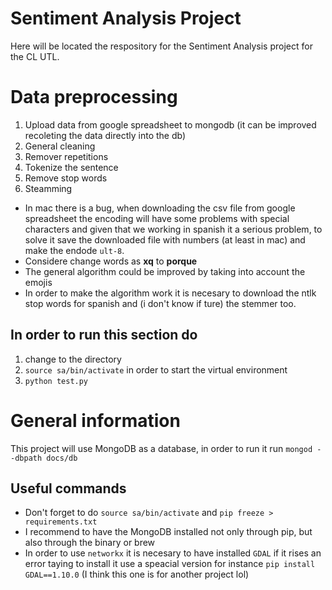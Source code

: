 # Sentiment Analysis Project

Here will be located the respository for the Sentiment Analysis project for the CL UTL.

# Data preprocessing

1. Upload data from google spreadsheet to mongodb (it can be improved recoleting the data directly into the db)
2. General cleaning
3. Remover repetitions
2. Tokenize the sentence
3. Remove stop words
5. Steamming

* In mac there is a bug, when downloading the csv file from google spreadsheet the encoding will have some problems with special characters and given that we working in spanish it a serious problem, to solve it save the downloaded file with numbers (at least in mac) and make the endode `ult-8`.
* Considere change words as __xq__ to __porque__
* The general algorithm could be improved by taking into account the emojis
* In order to make the algorithm work it is necesary to download the ntlk stop words for spanish and (i don't know if ture) the stemmer too.

## In order to run this section do
1. change to the directory
2. `source sa/bin/activate` in order to start the virtual environment
3. `python test.py`

# General information

This project will use MongoDB as a database, in order to run it run `mongod --dbpath docs/db`

## Useful commands

* Don't forget to do `source sa/bin/activate` and `pip freeze > requirements.txt`
* I recommend to have the MongoDB installed not only through pip, but also through the binary or brew
* In order to use `networkx` it is necesary to have installed `GDAL` if it rises an error taying to install it use a speacial version for instance `pip install GDAL==1.10.0` (I think this one is for another project lol)
